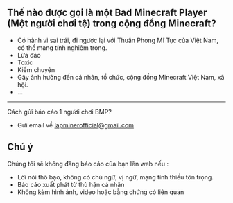 ## Thế nào được gọi là một Bad Minecraft Player (Một người chơi tệ) trong cộng đồng Minecraft?
- Có hành vi sai trái, đi ngược lại với Thuần Phong Mĩ Tục của Việt Nam, có thể mang tính nghiêm trọng.
- Lừa đảo
- Toxic
- Kiếm chuyện
- Gây ảnh hưởng đến cá nhân, tổ chức, cộng đồng Minecraft Việt Nam, xã hội.
- ...
---
Cách gửi báo cáo 1 người chơi BMP?
- Gửi email về lapminerofficial@gmail.com
## Chú ý
Chúng tôi sẽ không đăng báo cáo của bạn lên web nếu :
- Lời nói thô bạo, không có chủ ngữ, vị ngữ, mạng tính thiếu tôn trọng.
- Báo cáo xuất phát từ thù hận cá nhân
- Không kèm hình ảnh, video hoặc bằng chứng có liên quan
